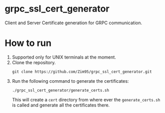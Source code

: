 # grpc_ssl_cert_generator
Client and Server Certificate generation for GRPC communication.


# How to run
1. Supported only for UNIX terminals at the moment.
2. Clone the repository.
    ```
    git clone https://github.com/Zim95/grpc_ssl_cert_generator.git
    ```
3. Run the following command to generate the certificates:
    ```
    ./grpc_ssl_cert_generator/generate_certs.sh
    ```
    This will create a `cert` directory from where ever the `generate_certs.sh` is called and generate all the certificates there.
